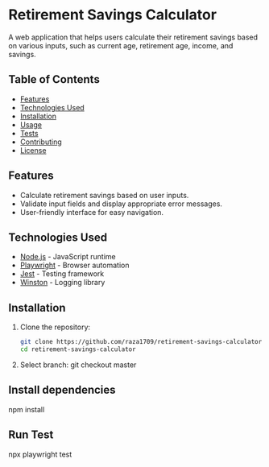 # Retirement Savings Calculator

A web application that helps users calculate their retirement savings based on various inputs, such as current age, retirement age, income, and savings.

## Table of Contents

- [Features](#features)
- [Technologies Used](#technologies-used)
- [Installation](#installation)
- [Usage](#usage)
- [Tests](#tests)
- [Contributing](#contributing)
- [License](#license)

## Features

- Calculate retirement savings based on user inputs.
- Validate input fields and display appropriate error messages.
- User-friendly interface for easy navigation.

## Technologies Used

- [Node.js](https://nodejs.org/) - JavaScript runtime
- [Playwright](https://playwright.dev/) - Browser automation
- [Jest](https://jestjs.io/) - Testing framework
- [Winston](https://github.com/winstonjs/winston) - Logging library

## Installation

1. Clone the repository:
   ```bash
   git clone https://github.com/raza1709/retirement-savings-calculator.git
   cd retirement-savings-calculator
   
2. Select branch:
   git checkout master

   
## Install dependencies
npm install

## Run Test
npx playwright test

